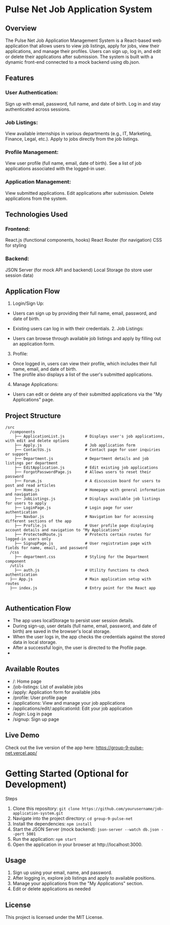 # Pulse Net Job Application System
## Overview
The Pulse Net Job Application Management System is a React-based web application that allows users to view job listings, apply for jobs, view their applications, and manage their profiles. Users can sign up, log in, and edit or delete their applications after submission. The system is built with a dynamic front-end connected to a mock backend using db.json.

## Features
### User Authentication:

Sign up with email, password, full name, and date of birth.
Log in and stay authenticated across sessions.
### Job Listings:

View available internships in various departments (e.g., IT, Marketing, Finance, Legal, etc.).
Apply to jobs directly from the job listings.
### Profile Management:

View user profile (full name, email, date of birth).
See a list of job applications associated with the logged-in user.
### Application Management:

View submitted applications.
Edit applications after submission.
Delete applications from the system.

## Technologies Used
### Frontend:

React.js (functional components, hooks)
React Router (for navigation)
CSS for styling
### Backend:

JSON Server (for mock API and backend)
Local Storage (to store user session data)

## Application Flow
1. Login/Sign Up:

* Users can sign up by providing their full name, email, password, and date of birth.
* Existing users can log in with their credentials.
  2. Job Listings:

* Users can browse through available job listings and apply by filling out an application form.
3. Profile:

* Once logged in, users can view their profile, which includes their full name, email, and date of birth.
* The profile also displays a list of the user's submitted applications.
  
4. Manage Applications:

* Users can edit or delete any of their submitted applications via the "My Applications" page.

 ## Project Structure
``` 
/src
  /components
    ├── ApplicationList.js         # Displays user's job applications, with edit and delete options
    ├── Apply.js                   # Job application form
    ├── ContactUs.js               # Contact page for user inquiries or support
    ├── Department.js              # Department details and job listings per department
    ├── EditApplication.js         # Edit existing job applications
    ├── ForgotPasswordPage.js      # Allows users to reset their password
    ├── Forum.js                   # A discussion board for users to post and read articles
    ├── Home.js                    # Homepage with general information and navigation
    ├── JobListings.js             # Displays available job listings for users to apply
    ├── LoginPage.js               # Login page for user authentication
    ├── Navbar.js                  # Navigation bar for accessing different sections of the app
    ├── Profile.js                 # User profile page displaying account details and navigation to "My Applications"
    ├── ProtectedRoute.js          # Protects certain routes for logged-in users only
    ├── SignupPage.js              # User registration page with fields for name, email, and password
  /css
    ├── department.css             # Styling for the Department component
  /utils
    ├── auth.js                    # Utility functions to check authentication
  ├── App.js                       # Main application setup with routes
  ├── index.js                     # Entry point for the React app


```

## Authentication Flow

* The app uses localStorage to persist user session details.
* During sign-up, user details (full name, email, password, and date of birth) are saved in the browser's local storage.
* When the user logs in, the app checks the credentials against the stored data in local storage.
* After a successful login, the user is directed to the Profile page.
* 
## Available Routes
* /: Home page
* /job-listings: List of available jobs
* /apply: Application form for available jobs
* /profile: User profile page
* /applications: View and manage your job applications
* /applications/edit/:applicationId: Edit your job application
* /login: Log in page
* /signup: Sign up page

## Live Demo
Check out the live version of the app here:  https://group-9-pulse-net.vercel.app/

# Getting Started (Optional for Development)
Steps
1. Clone this repository:
   ``` git clone https://github.com/yourusername/job-application-system.git ```
2. Navigate into the project directory:
   ```cd group-9-pulse-net```
3. Install the dependencies:
 ```npm install```
5. Start the JSON Server (mock backend):
   ```json-server --watch db.json --port 5001```
7. Run the application:
```npm start```
9. Open the application in your browser at http://localhost:3000.
## Usage 
1. Sign up using your email, name, and password.
2. After logging in, explore job listings and apply to available positions.
3. Manage your applications from the "My Applications" section.
4. Edit or delete applications as needed

## License
This project is licensed under the MIT License.
